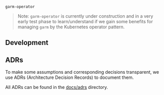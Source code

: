 `garm-operator`

> Note:
> `garm-operator` is currently under construction and
> in a very early test phase to learn/understand if we
> gain some benefits for managing `garm` by the Kubernetes operator pattern.

## Development

<!--
Document tilt/kind setup in combination with garm-provider-k8s
-->

## ADRs

To make some assumptions and corresponding decisions transparent, we use ADRs (Architecture Decision Records) to document them.

All ADRs can be found in the [docs/adrs](docs/adrs) directory.

